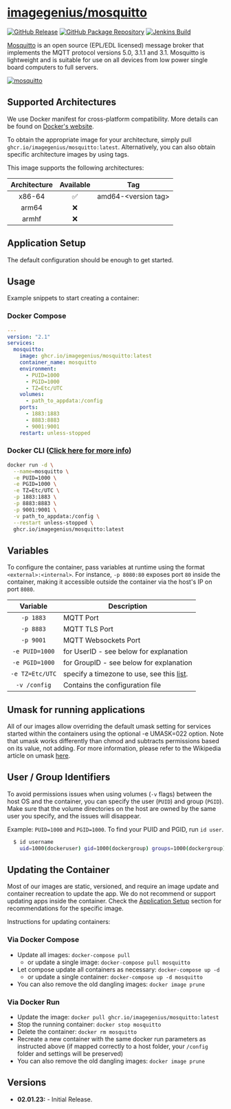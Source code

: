 <!-- DO NOT EDIT THIS FILE MANUALLY  -->

# [imagegenius/mosquitto](https://github.com/imagegenius/docker-mosquitto)

[![GitHub Release](https://img.shields.io/github/release/imagegenius/docker-mosquitto.svg?color=007EC6&labelColor=555555&logoColor=ffffff&style=for-the-badge&logo=github)](https://github.com/imagegenius/docker-mosquitto/releases)
[![GitHub Package Repository](https://shields.io/badge/GitHub%20Package-blue?logo=github&logoColor=ffffff&style=for-the-badge)](https://github.com/imagegenius/docker-mosquitto/packages)
[![Jenkins Build](https://img.shields.io/jenkins/build?labelColor=555555&logoColor=ffffff&style=for-the-badge&jobUrl=https%3A%2F%2Fci.imagegenius.io%2Fjob%2FDocker-Pipeline-Builders%2Fjob%2Fdocker-mosquitto%2Fjob%2Fmain%2F&logo=jenkins)](https://ci.imagegenius.io/job/Docker-Pipeline-Builders/job/docker-mosquitto/job/main/)

[Mosquitto](https://mosquitto.org/) is an open source (EPL/EDL licensed) message broker that implements the MQTT protocol versions 5.0, 3.1.1 and 3.1. Mosquitto is lightweight and is suitable for use on all devices from low power single board computers to full servers.

[![mosquitto](https://mosquitto.org/images/mosquitto-text-side-28.png)](https://mosquitto.org/)

## Supported Architectures

We use Docker manifest for cross-platform compatibility. More details can be found on [Docker's website](https://github.com/docker/distribution/blob/master/docs/spec/manifest-v2-2.md#manifest-list).

To obtain the appropriate image for your architecture, simply pull `ghcr.io/imagegenius/mosquitto:latest`. Alternatively, you can also obtain specific architecture images by using tags.

This image supports the following architectures:

| Architecture | Available | Tag |
| :----: | :----: | ---- |
| x86-64 | ✅ | amd64-\<version tag\> |
| arm64 | ❌ | |
| armhf | ❌ | |

## Application Setup

The default configuration should be enough to get started.

## Usage

Example snippets to start creating a container:

### Docker Compose

```yaml
---
version: "2.1"
services:
  mosquitto:
    image: ghcr.io/imagegenius/mosquitto:latest
    container_name: mosquitto
    environment:
      - PUID=1000
      - PGID=1000
      - TZ=Etc/UTC
    volumes:
      - path_to_appdata:/config
    ports:
      - 1883:1883
      - 8883:8883
      - 9001:9001
    restart: unless-stopped
```

### Docker CLI ([Click here for more info](https://docs.docker.com/engine/reference/commandline/cli/))

```bash
docker run -d \
  --name=mosquitto \
  -e PUID=1000 \
  -e PGID=1000 \
  -e TZ=Etc/UTC \
  -p 1883:1883 \
  -p 8883:8883 \
  -p 9001:9001 \
  -v path_to_appdata:/config \
  --restart unless-stopped \
  ghcr.io/imagegenius/mosquitto:latest

```

## Variables

To configure the container, pass variables at runtime using the format `<external>:<internal>`. For instance, `-p 8080:80` exposes port `80` inside the container, making it accessible outside the container via the host's IP on port `8080`.

| Variable | Description |
| :----: | --- |
| `-p 1883` | MQTT Port |
| `-p 8883` | MQTT TLS Port |
| `-p 9001` | MQTT Websockets Port |
| `-e PUID=1000` | for UserID - see below for explanation |
| `-e PGID=1000` | for GroupID - see below for explanation |
| `-e TZ=Etc/UTC` | specify a timezone to use, see this [list](https://en.wikipedia.org/wiki/List_of_tz_database_time_zones#List). |
| `-v /config` | Contains the configuration file |

## Umask for running applications

All of our images allow overriding the default umask setting for services started within the containers using the optional -e UMASK=022 option. Note that umask works differently than chmod and subtracts permissions based on its value, not adding. For more information, please refer to the Wikipedia article on umask [here](https://en.wikipedia.org/wiki/Umask).

## User / Group Identifiers

To avoid permissions issues when using volumes (`-v` flags) between the host OS and the container, you can specify the user (`PUID`) and group (`PGID`). Make sure that the volume directories on the host are owned by the same user you specify, and the issues will disappear.

Example: `PUID=1000` and `PGID=1000`. To find your PUID and PGID, run `id user`.

```bash
  $ id username
    uid=1000(dockeruser) gid=1000(dockergroup) groups=1000(dockergroup)
```

## Updating the Container

Most of our images are static, versioned, and require an image update and container recreation to update the app. We do not recommend or support updating apps inside the container. Check the [Application Setup](#application-setup) section for recommendations for the specific image.

Instructions for updating containers:

### Via Docker Compose

* Update all images: `docker-compose pull`
  * or update a single image: `docker-compose pull mosquitto`
* Let compose update all containers as necessary: `docker-compose up -d`
  * or update a single container: `docker-compose up -d mosquitto`
* You can also remove the old dangling images: `docker image prune`

### Via Docker Run

* Update the image: `docker pull ghcr.io/imagegenius/mosquitto:latest`
* Stop the running container: `docker stop mosquitto`
* Delete the container: `docker rm mosquitto`
* Recreate a new container with the same docker run parameters as instructed above (if mapped correctly to a host folder, your `/config` folder and settings will be preserved)
* You can also remove the old dangling images: `docker image prune`

## Versions

* **02.01.23:** - Initial Release.
